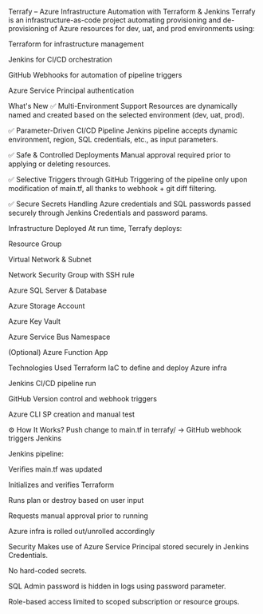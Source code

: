 Terrafy – Azure Infrastructure Automation with Terraform & Jenkins
Terrafy is an infrastructure-as-code project automating provisioning and de-provisioning of Azure resources for dev, uat, and prod environments using:

Terraform for infrastructure management

Jenkins for CI/CD orchestration

GitHub Webhooks for automation of pipeline triggers

Azure Service Principal authentication

What's New
✅ Multi-Environment Support
Resources are dynamically named and created based on the selected environment (dev, uat, prod).

✅ Parameter-Driven CI/CD Pipeline
Jenkins pipeline accepts dynamic environment, region, SQL credentials, etc., as input parameters.

✅ Safe & Controlled Deployments
Manual approval required prior to applying or deleting resources.

✅ Selective Triggers through GitHub
Triggering of the pipeline only upon modification of main.tf, all thanks to webhook + git diff filtering.

✅ Secure Secrets Handling
Azure credentials and SQL passwords passed securely through Jenkins Credentials and password params.

Infrastructure Deployed
At run time, Terrafy deploys:

Resource Group

Virtual Network & Subnet

Network Security Group with SSH rule

Azure SQL Server & Database

Azure Storage Account

Azure Key Vault

Azure Service Bus Namespace

(Optional) Azure Function App

Technologies Used
Terraform	IaC to define and deploy Azure infra

Jenkins	CI/CD pipeline run

GitHub	Version control and webhook triggers

Azure CLI	SP creation and manual test

⚙️ How It Works?
Push change to main.tf in terrafy/ → GitHub webhook triggers Jenkins

Jenkins pipeline:

Verifies main.tf was updated

Initializes and verifies Terraform

Runs plan or destroy based on user input

Requests manual approval prior to running

Azure infra is rolled out/unrolled accordingly

Security
Makes use of Azure Service Principal stored securely in Jenkins Credentials.

No hard-coded secrets.

SQL Admin password is hidden in logs using password parameter.

Role-based access limited to scoped subscription or resource groups.

